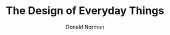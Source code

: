 ---
title: The Design of Everyday Things
author: Donald Norman
year: 1988
genre: academic
wiki: https://en.wikipedia.org/wiki/The_Design_of_Everyday_Things
---